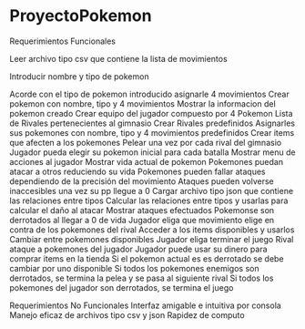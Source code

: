 # ProyectoPokemon
Requerimientos Funcionales 

Leer archivo tipo csv que contiene la lista de movimientos

Introducir nombre y tipo de pokemon

Acorde con el tipo de pokemon introducido asignarle 4 movimientos
Crear pokemon con nombre, tipo y 4 movimientos 
Mostrar la informacion del pokemon creado 
Crear equipo del jugador compuesto por 4 Pokemon
Lista de Rivales pertenecientes al gimnasio 
Crear Rivales predefinidos
Asignarles sus pokemones con nombre, tipo y 4 movimientos predefinidos
Crear items que afecten a los pokemones
Pelear una vez por cada rival del gimnasio 
Jugador pueda elegir su pokemon inicial para cada batalla
Mostrar menu de acciones al jugador
Mostrar vida actual de pokemon
Pokemones puedan atacar a otros reduciendo su vida
Pokemones pueden fallar ataques dependiendo de la precisión del movimiento 
Ataques pueden volverse inaccesibles una vez su pp llegue a 0
Cargar archivo tipo json que contiene las  relaciones entre tipos
Calcular las relaciones entre tipos y usarlas para calcular el daño al atacar
Mostrar ataques efectuados
Pokemonse son derrotados al llegar a 0 de vida
Jugador eliga que movimiento elige en contra de los pokemones del rival
Acceder a los items disponibles y usarlos
Cambiar entre pokemones disponibles
Jugador eliga terminar el juego
Rival ataque a pokemones del jugador
Jugador puede usar su dinero para comprar items en la tienda
Si el pokemon actual es es derrotado se debe cambiar por uno disponible
Si todos los pokemones enemigos son derrotados, se termina la pelea y se pasa al siguiente rival
Si todos los pokemones del jugador son derrotados, se termina el juego

Requerimientos No Funcionales 
Interfaz amigable e intuitiva por consola
Manejo eficaz de archivos tipo csv y json
Rapidez de computo
